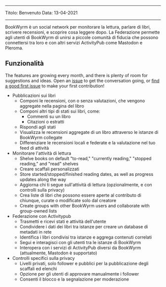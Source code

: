 - - -
Titolo: Benvenuto Data: 13-04-2021
- - -

BookWyrm è un social network per monitorare la lettura, parlare di libri, scrivere recensioni, e scoprire cosa leggere dopo. La Federazione permette agli utenti di BookWyrm di unirsi a piccole comunità di fiducia che possono connettersi tra loro e con altri servizi ActivityPub come Mastodon e Pleroma.

## Funzionalità
The features are growing every month, and there is plenty of room for suggestions and ideas. Open an [issue](https://github.com/bookwyrm-social/bookwyrm/issues) to get the conversation going, or [find a good first issue](https://github.com/bookwyrm-social/bookwyrm/issues?q=is%3Aissue%20state%3Aopen%20label%3A%22good%20first%20issue%22) to make your first contribution!

- Pubblicazioni sui libri
    - Componi le recensioni, con o senza valutazioni, che vengono aggregate nella pagina del libro
    - Componi altri tipi di stati sui libri, come:
        - Commenti su un libro
        - Citazioni o estratti
    - Rispondi agli stati
    - Visualizza le recensioni aggregate di un libro attraverso le istanze di BookWyrm collegate
    - Differenziare le recensioni locali e federate e la valutazione nel tuo feed di attività
- Monitorare l'attività di lettura
    - Shelve books on default "to-read," "currently reading," "stopped reading," and "read" shelves
    - Creare scaffali personalizzati
    - Store started/stopped/finished reading dates, as well as progress updates along the way
    - Aggiorna chi ti segue sull'attività di lettura (opzionalmente, e con controlli sulla privacy)
    - Crea liste di libri che possono essere aperte al contributo di chiunque, curate o modificate solo dal creatore
    - Create groups with other BookWyrm users and collaborate with group-owned lists
- Federazione con Activitypub
    - Trasmetti e ricevi stati e attività dell'utente
    - Condividere i dati dei libri tra istanze per creare un database di metadati in rete
    - Identifica i libri condivisi tra istanze e aggrega contenuti correlati
    - Segui e interagisci con gli utenti tra le istanze di BookWyrm
    - Interopera con i servizi di ActivityPub diversi da BookWyrm (attualmente, Mastodon è supportato)
- Controlli specifici sulla privacy
    - Livelli privati, solo follower e pubblici per la pubblicazione degli scaffali ed elenchi
    - Opzione per gli utenti di approvare manualmente i follower
    - Consenti il blocco e la segnalazione per moderazione

